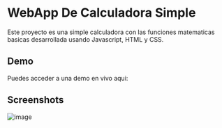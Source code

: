 
# WebApp De Calculadora Simple

Este proyecto es una simple calculadora con las funciones matematicas basicas desarrollada usando Javascript, HTML y CSS.




## Demo
Puedes acceder a una demo en vivo aqui:


## Screenshots

![image](https://github.com/MantizA/WebApp-Calculadora/assets/73174186/7ac7873d-c708-4788-875e-e618f7475dfb)

